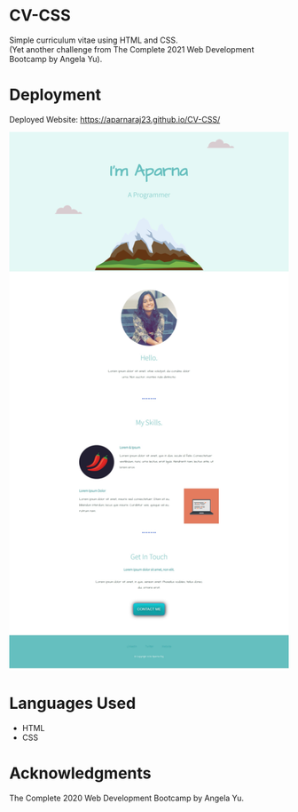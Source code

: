 # CV-CSS
Simple curriculum vitae using HTML and CSS.  
(Yet another challenge from The Complete 2021 Web Development Bootcamp by Angela Yu).

# Deployment
Deployed Website: https://aparnaraj23.github.io/CV-CSS/

![](images/screenshot.png)

# Languages Used
- HTML
- CSS

# Acknowledgments
The Complete 2020 Web Development Bootcamp by Angela Yu.
